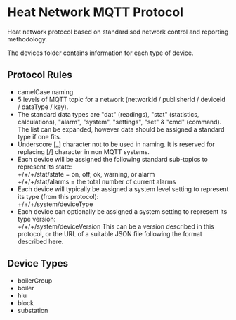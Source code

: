 # Heat Network MQTT Protocol
Heat network protocol based on standardised network control and reporting methodology.

The devices folder contains information for each type of device.

## Protocol Rules

* camelCase naming.
* 5 levels of MQTT topic for a network (networkId / publisherId / deviceId / dataType / key).
* The standard data types are "dat" (readings), "stat" (statistics, calculations), "alarm", "system", "settings", "set" & "cmd" (command). The list can be expanded, however data should be assigned a standard type if one fits.
* Underscore [_] character not to be used in naming. It is reserved for replacing [/] character in non MQTT systems.
* Each device will be assigned the following standard sub-topics to represent its state:<br>
  +/+/+/stat/state = on, off, ok, warning, or alarm<br>
  +/+/+/stat/alarms = the total number of current alarms
* Each device will typically be assigned a system level setting to represent its type (from this protocol):<br>
  +/+/+/system/deviceType
* Each device can optionally be assigned a system setting to represent its type version:<br>
  +/+/+/system/deviceVersion
  This can be a version described in this protocol, or the URL of a suitable JSON file following the format described here.

## Device Types

* boilerGroup
* boiler
* hiu
* block
* substation
